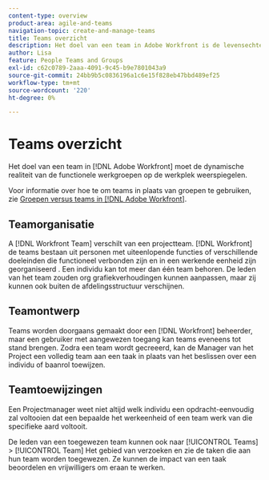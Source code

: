 ```yaml
---
content-type: overview
product-area: agile-and-teams
navigation-topic: create-and-manage-teams
title: Teams overzicht
description: Het doel van een team in Adobe Workfront is de levensechte dynamiek van functionele werkgroepen op de werkplek vast te leggen.
author: Lisa
feature: People Teams and Groups
exl-id: c62c0789-2aaa-4091-9c45-b9e7801043a9
source-git-commit: 24bb9b5c0836196a1c6e15f828eb47bbd489ef25
workflow-type: tm+mt
source-wordcount: '220'
ht-degree: 0%

---
```


# Teams overzicht

Het doel van een team in [!DNL Adobe Workfront] moet de dynamische realiteit van de functionele werkgroepen op de werkplek weerspiegelen.

Voor informatie over hoe te om teams in plaats van groepen te gebruiken, zie [Groepen versus teams in [!DNL Adobe Workfront]](../../people-teams-and-groups/work-with-groups-and-teams/understanding-differences-and-similarities-between-groups-and-teams.md).

## Teamorganisatie

A [!DNL Workfront Team] verschilt van een projectteam. [!DNL Workfront] de teams bestaan uit personen met uiteenlopende functies of verschillende doeleinden die functioneel verbonden zijn en in een werkende eenheid zijn georganiseerd . Een individu kan tot meer dan één team behoren. De leden van het team zouden org grafiekverhoudingen kunnen aanpassen, maar zij kunnen ook buiten de afdelingsstructuur verschijnen.

## Teamontwerp

Teams worden doorgaans gemaakt door een [!DNL Workfront] beheerder, maar een gebruiker met aangewezen toegang kan teams eveneens tot stand brengen. Zodra een team wordt gecreeerd, kan de Manager van het Project een volledig team aan een taak in plaats van het beslissen over een individu of baanrol toewijzen.

## Teamtoewijzingen

Een Projectmanager weet niet altijd welk individu een opdracht-eenvoudig zal voltooien dat een bepaalde het werkeenheid of een team werk van die specifieke aard voltooit.

De leden van een toegewezen team kunnen ook naar [!UICONTROL Teams] > [!UICONTROL Team] Het gebied van verzoeken en zie de taken die aan hun team worden toegewezen. Ze kunnen de impact van een taak beoordelen en vrijwilligers om eraan te werken.
